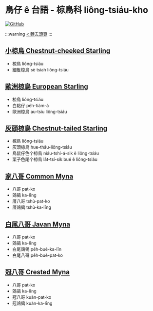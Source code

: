 # 鳥仔 ê 台語 - 椋鳥科 liông-tsiáu-kho

[![GitHub](https://img.shields.io/badge/GitHub-black?logo=github)](https://github.com/siansiansu/tsiau-a-e-mia)

:::warning
[< 轉去頭頁](https://hackmd.io/@siansiansu/Hy4VzNvha)
:::

## [小椋鳥 Chestnut-cheeked Starling](https://www.instagram.com/p/Csyw3vax0Km/)

- 椋鳥 liông-tsiáu
- 細隻椋鳥 sè tsiah liông-tsiáu

## [歐洲椋鳥 European Starling](https://www.instagram.com/p/CmCDJq_vDon/)

- 椋鳥 liông-tsiáu
- 白點仔 pe̍h-tiám-á
- 歐洲椋鳥 au-tsiu liông-tsiáu

## [灰頭椋鳥 Chestnut-tailed Starling](https://www.instagram.com/p/Crsd8aBRAAl/)

- 椋鳥 liông-tsiáu
- 灰頭椋鳥 hue-thâu-liông-tsiáu
- 鳥鼠仔色个椋鳥 niáu-tshí-á-sik ê liông-tsiáu
- 栗子色尾个椋鳥 la̍t-tsí-sik bué ê liông-tsiáu

## [家八哥 Common Myna](https://ebird.org/species/commyn)

- 八哥 pat-ko
- 鵁鴒 ka-līng
- 厝八哥 tshù-pat-ko
- 厝鵁鴒 tshù-ka-līng

## [白尾八哥 Javan Myna](https://ebird.org/species/whvmyn)

- 八哥 pat-ko
- 鵁鴒 ka-līng
- 白尾鵁鴒 pe̍h-bué-ka-līn
- 白尾八哥 pe̍h-bué-pat-ko

## [冠八哥 Crested Myna](https://ebird.org/species/cremyn)

- 八哥 pat-ko
- 鵁鴒 ka-līng
- 冠八哥 kuàn-pat-ko
- 冠鵁鴒 kuàn-ka-līng
